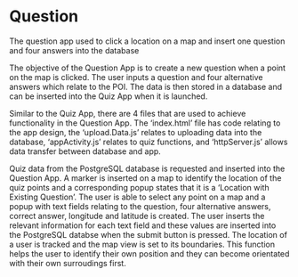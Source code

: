 # Question
The question app used to click a location on a map and insert one question and four answers into the database

The objective of the Question App is to create a new question when a point on the map is clicked. The user inputs a question and four alternative answers which relate to the POI. The data is then stored in a database and can be inserted into the Quiz App when it is launched.

Similar to the Quiz App, there are 4 files that are used to achieve functionality in the Question App.  The ‘index.html’ file has code relating to the app design, the ‘upload.Data.js’ relates to uploading data into the database, ‘appActivity.js’ relates to quiz functions, and ‘httpServer.js’ allows data transfer between database and app. 

Quiz data from the PostgreSQL database is requested and inserted into the Question App. A marker is inserted on a map to identify the location of the quiz points and a corresponding popup states that it is a ‘Location with Existing Question’. The user is able to select any point on a map and a popup with text fields relating to the question, four alternative answers, correct answer, longitude and latitude is created. The user inserts the relevant information for each text field and these values are inserted into the PostgreSQL databse when the submit button is pressed. The location of a user is tracked and the map view is set to its boundaries. This function helps the user to identify their own position and they can become orientated with their own surroudings first. 

